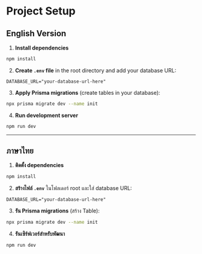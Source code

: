 # Project Setup

## English Version

1. **Install dependencies**
```bash
npm install
```

2. **Create `.env` file** in the root directory and add your database URL:
```env
DATABASE_URL="your-database-url-here"
```

3. **Apply Prisma migrations** (create tables in your database):
```bash
npx prisma migrate dev --name init
```

4. **Run development server**
```bash
npm run dev
```

---

## ภาษาไทย

1. **ติดตั้ง dependencies**
```bash
npm install
```

2. **สร้างไฟล์ `.env`** ในโฟลเดอร์ root และใส่ database URL:
```env
DATABASE_URL="your-database-url-here"
```

3. **รัน Prisma migrations** (สร้าง Table):
```bash
npx prisma migrate dev --name init
```

4. **รันเซิร์ฟเวอร์สำหรับพัฒนา**
```bash
npm run dev
```

